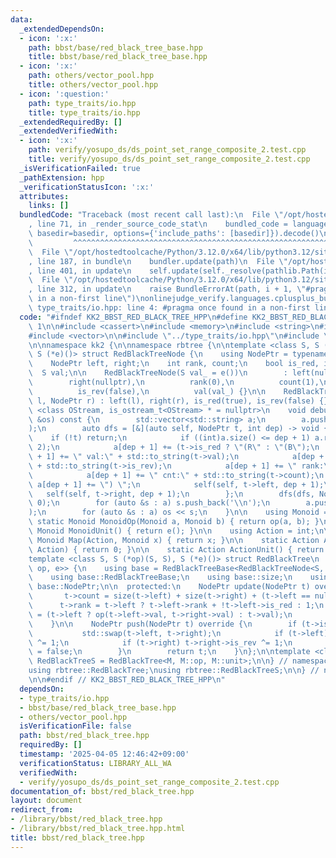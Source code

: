 ```yaml
---
data:
  _extendedDependsOn:
  - icon: ':x:'
    path: bbst/base/red_black_tree_base.hpp
    title: bbst/base/red_black_tree_base.hpp
  - icon: ':x:'
    path: others/vector_pool.hpp
    title: others/vector_pool.hpp
  - icon: ':question:'
    path: type_traits/io.hpp
    title: type_traits/io.hpp
  _extendedRequiredBy: []
  _extendedVerifiedWith:
  - icon: ':x:'
    path: verify/yosupo_ds/ds_point_set_range_composite_2.test.cpp
    title: verify/yosupo_ds/ds_point_set_range_composite_2.test.cpp
  _isVerificationFailed: true
  _pathExtension: hpp
  _verificationStatusIcon: ':x:'
  attributes:
    links: []
  bundledCode: "Traceback (most recent call last):\n  File \"/opt/hostedtoolcache/Python/3.12.0/x64/lib/python3.12/site-packages/onlinejudge_verify/documentation/build.py\"\
    , line 71, in _render_source_code_stat\n    bundled_code = language.bundle(stat.path,\
    \ basedir=basedir, options={'include_paths': [basedir]}).decode()\n          \
    \         ^^^^^^^^^^^^^^^^^^^^^^^^^^^^^^^^^^^^^^^^^^^^^^^^^^^^^^^^^^^^^^^^^^^^^^^^^^^^^^^^^\n\
    \  File \"/opt/hostedtoolcache/Python/3.12.0/x64/lib/python3.12/site-packages/onlinejudge_verify/languages/cplusplus.py\"\
    , line 187, in bundle\n    bundler.update(path)\n  File \"/opt/hostedtoolcache/Python/3.12.0/x64/lib/python3.12/site-packages/onlinejudge_verify/languages/cplusplus_bundle.py\"\
    , line 401, in update\n    self.update(self._resolve(pathlib.Path(included), included_from=path))\n\
    \  File \"/opt/hostedtoolcache/Python/3.12.0/x64/lib/python3.12/site-packages/onlinejudge_verify/languages/cplusplus_bundle.py\"\
    , line 312, in update\n    raise BundleErrorAt(path, i + 1, \"#pragma once found\
    \ in a non-first line\")\nonlinejudge_verify.languages.cplusplus_bundle.BundleErrorAt:\
    \ type_traits/io.hpp: line 4: #pragma once found in a non-first line\n"
  code: "#ifndef KK2_BBST_RED_BLACK_TREE_HPP\n#define KK2_BBST_RED_BLACK_TREE_HPP\
    \ 1\n\n#include <cassert>\n#include <memory>\n#include <string>\n#include <utility>\n\
    #include <vector>\n\n#include \"../type_traits/io.hpp\"\n#include \"base/red_black_tree_base.hpp\"\
    \n\nnamespace kk2 {\n\nnamespace rbtree {\n\ntemplate <class S, S (*op)(S, S),\
    \ S (*e)()> struct RedBlackTreeNode {\n    using NodePtr = typename RedBlackTreeBase<RedBlackTreeNode>::NodePtr;\n\
    \    NodePtr left, right;\n    int rank, count;\n    bool is_red, is_rev;\n  \
    \  S val;\n\n    RedBlackTreeNode(S val_ = e())\n        : left(nullptr),\n  \
    \        right(nullptr),\n          rank(0),\n          count(1),\n          is_red(false),\n\
    \          is_rev(false),\n          val(val_) {}\n\n    RedBlackTreeNode(NodePtr\
    \ l, NodePtr r) : left(l), right(r), is_red(true), is_rev(false) {}\n\n    template\
    \ <class OStream, is_ostream_t<OStream> * = nullptr>\n    void debug_output(OStream\
    \ &os) const {\n        std::vector<std::string> a;\n        a.push_back(\"[\"\
    );\n        auto dfs = [&](auto self, NodePtr t, int dep) -> void {\n        \
    \    if (!t) return;\n            if ((int)a.size() <= dep + 1) a.resize(dep +\
    \ 2);\n            a[dep + 1] += (t->is_red ? \"(R\" : \"(B\");\n            a[dep\
    \ + 1] += \" val:\" + std::to_string(t->val);\n            a[dep + 1] += \" is_rev:\"\
    \ + std::to_string(t->is_rev);\n            a[dep + 1] += \" rank:\" + std::to_string(t->rank);\n\
    \            a[dep + 1] += \" cnt:\" + std::to_string(t->count);\n           \
    \ a[dep + 1] += \") \";\n            self(self, t->left, dep + 1);\n         \
    \   self(self, t->right, dep + 1);\n        };\n        dfs(dfs, NodePtr(this),\
    \ 0);\n        for (auto &s : a) s.push_back('\\n');\n        a.push_back(\"]\"\
    );\n        for (auto &s : a) os << s;\n    }\n\n    using Monoid = S;\n\n   \
    \ static Monoid MonoidOp(Monoid a, Monoid b) { return op(a, b); }\n\n    static\
    \ Monoid MonoidUnit() { return e(); }\n\n    using Action = int;\n\n    static\
    \ Monoid Map(Action, Monoid x) { return x; }\n\n    static Action ActionOp(Action,\
    \ Action) { return 0; }\n\n    static Action ActionUnit() { return 0; }\n};\n\n\
    template <class S, S (*op)(S, S), S (*e)()> struct RedBlackTree\n    : RedBlackTreeBase<RedBlackTreeNode<S,\
    \ op, e>> {\n    using base = RedBlackTreeBase<RedBlackTreeNode<S, op, e>>;\n\
    \    using base::RedBlackTreeBase;\n    using base::size;\n    using typename\
    \ base::NodePtr;\n\n  protected:\n    NodePtr update(NodePtr t) override {\n \
    \       t->count = size(t->left) + size(t->right) + (t->left == nullptr);\n  \
    \      t->rank = t->left ? t->left->rank + !t->left->is_red : 1;\n        t->val\
    \ = (t->left ? op(t->left->val, t->right->val) : t->val);\n        return t;\n\
    \    }\n\n    NodePtr push(NodePtr t) override {\n        if (t->is_rev) {\n \
    \           std::swap(t->left, t->right);\n            if (t->left) t->left->is_rev\
    \ ^= 1;\n            if (t->right) t->right->is_rev ^= 1;\n            t->is_rev\
    \ = false;\n        }\n        return t;\n    }\n};\n\ntemplate <class M> using\
    \ RedBlackTreeS = RedBlackTree<M, M::op, M::unit>;\n\n} // namespace rbtree\n\n\
    using rbtree::RedBlackTree;\nusing rbtree::RedBlackTreeS;\n\n} // namespace kk2\n\
    \n\n#endif // KK2_BBST_RED_BLACK_TREE_HPP\n"
  dependsOn:
  - type_traits/io.hpp
  - bbst/base/red_black_tree_base.hpp
  - others/vector_pool.hpp
  isVerificationFile: false
  path: bbst/red_black_tree.hpp
  requiredBy: []
  timestamp: '2025-04-05 12:46:42+09:00'
  verificationStatus: LIBRARY_ALL_WA
  verifiedWith:
  - verify/yosupo_ds/ds_point_set_range_composite_2.test.cpp
documentation_of: bbst/red_black_tree.hpp
layout: document
redirect_from:
- /library/bbst/red_black_tree.hpp
- /library/bbst/red_black_tree.hpp.html
title: bbst/red_black_tree.hpp
---
```

